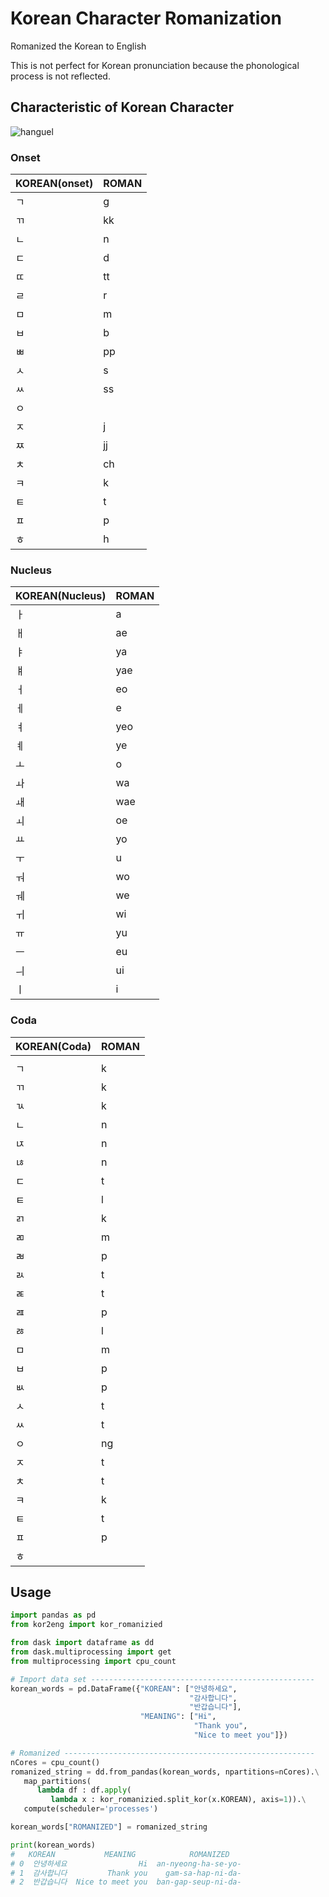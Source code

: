# Korean Character Romanization
Romanized the Korean to English

This is not perfect for Korean pronunciation because the phonological process is not reflected.



## Characteristic of Korean Character

![hanguel](https://user-images.githubusercontent.com/40286691/54249090-48be3200-4582-11e9-962e-6259641d5bbf.png)

### Onset

| KOREAN(onset) | ROMAN |
| ------------- | ----- |
| ㄱ            | g     |
| ㄲ            | kk    |
| ㄴ            | n     |
| ㄷ            | d     |
| ㄸ            | tt    |
| ㄹ            | r     |
| ㅁ            | m     |
| ㅂ            | b     |
| ㅃ            | pp    |
| ㅅ            | s     |
| ㅆ            | ss    |
| ㅇ            |       |
| ㅈ            | j     |
| ㅉ            | jj    |
| ㅊ            | ch    |
| ㅋ            | k     |
| ㅌ            | t     |
| ㅍ            | p     |
| ㅎ            | h     |

### Nucleus

| KOREAN(Nucleus) | ROMAN |
| --------------- | ----- |
| ㅏ              | a     |
| ㅐ              | ae    |
| ㅑ              | ya    |
| ㅒ              | yae   |
| ㅓ              | eo    |
| ㅔ              | e     |
| ㅕ              | yeo   |
| ㅖ              | ye    |
| ㅗ              | o     |
| ㅘ              | wa    |
| ㅙ              | wae   |
| ㅚ              | oe    |
| ㅛ              | yo    |
| ㅜ              | u     |
| ㅝ              | wo    |
| ㅞ              | we    |
| ㅟ              | wi    |
| ㅠ              | yu    |
| ㅡ              | eu    |
| ㅢ              | ui    |
| ㅣ              | i     |

### Coda

| KOREAN(Coda) | ROMAN |
| ------------ | ----- |
|              |       |
| ㄱ           | k     |
| ㄲ           | k     |
| ㄳ           | k     |
| ㄴ           | n     |
| ㄵ           | n     |
| ㄶ           | n     |
| ㄷ           | t     |
| ㅌ           | l     |
| ㄺ           | k     |
| ㄻ           | m     |
| ㄼ           | p     |
| ㄽ           | t     |
| ㄾ           | t     |
| ㄿ           | p     |
| ㅀ           | l     |
| ㅁ           | m     |
| ㅂ           | p     |
| ㅄ           | p     |
| ㅅ           | t     |
| ㅆ           | t     |
| ㅇ           | ng    |
| ㅈ           | t     |
| ㅊ           | t     |
| ㅋ           | k     |
| ㅌ           | t     |
| ㅍ           | p     |
| ㅎ           |       |



## Usage

```python
import pandas as pd
from kor2eng import kor_romanizied

from dask import dataframe as dd
from dask.multiprocessing import get
from multiprocessing import cpu_count

# Import data set --------------------------------------------------
korean_words = pd.DataFrame({"KOREAN": ["안녕하세요",
                                        "감사합니다",
                                        "반갑습니다"],
                             "MEANING": ["Hi",
                                         "Thank you",
                                         "Nice to meet you"]})

# Romanized --------------------------------------------------------
nCores = cpu_count()
romanized_string = dd.from_pandas(korean_words, npartitions=nCores).\
   map_partitions(
      lambda df : df.apply(
         lambda x : kor_romanizied.split_kor(x.KOREAN), axis=1)).\
   compute(scheduler='processes')

korean_words["ROMANIZED"] = romanized_string

print(korean_words)
#   KOREAN           MEANING            ROMANIZED
# 0  안녕하세요                Hi  an-nyeong-ha-se-yo-
# 1  감사합니다         Thank you    gam-sa-hap-ni-da-
# 2  반갑습니다  Nice to meet you  ban-gap-seup-ni-da-
```

